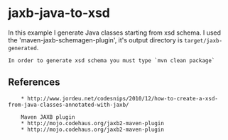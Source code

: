 jaxb-java-to-xsd
=================

In this example I generate Java classes starting from xsd schema.
I used the 'maven-jaxb-schemagen-plugin', it's output directory is `target/jaxb-generated`.

	In order to generate xsd schema you must type `mvn clean package`

References
----------
		* http://www.jordeu.net/codesnips/2010/12/how-to-create-a-xsd-from-java-classes-annotated-with-jaxb/
		
		Maven JAXB plugin
		* http://mojo.codehaus.org/jaxb2-maven-plugin
		* http://mojo.codehaus.org/jaxb2-maven-plugin
		
		
		